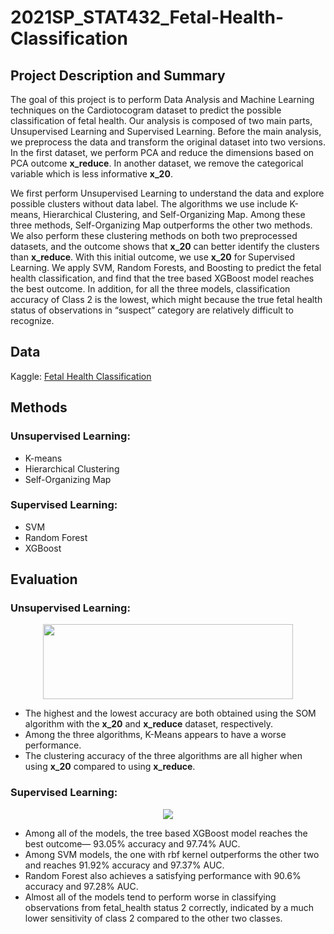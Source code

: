 # 2021SP_STAT432_Fetal-Health-Classification

## Project Description and Summary

The goal of this project is to perform Data Analysis and Machine Learning techniques on the Cardiotocogram dataset to predict the possible classification of fetal health. Our analysis is composed of two main parts, Unsupervised Learning and Supervised Learning. Before the main analysis, we preprocess the data and transform the original dataset into two versions. In the first dataset, we perform PCA and reduce the dimensions based on PCA outcome **x_reduce**. In another dataset, we remove the categorical variable which is less informative **x_20**. 

We first perform Unsupervised Learning to understand the data and explore possible clusters without data label. The algorithms we use include K-means, Hierarchical Clustering, and Self-Organizing Map. Among these three methods, Self-Organizing Map outperforms the other two methods. We also perform these clustering methods on both two preprocessed datasets, and the outcome shows that **x_20** can better identify the clusters than **x_reduce**. With this initial outcome, we use **x_20** for Supervised Learning. We apply SVM, Random Forests, and Boosting to predict the fetal health classification, and find that the tree based XGBoost model reaches the best outcome. In addition, for all the three models, classification accuracy of Class 2 is the lowest, which might because the true fetal health status of observations in “suspect” category are relatively difficult to recognize.

## Data
Kaggle: [Fetal Health Classification](https://www.kaggle.com/andrewmvd/fetal-health-classification)

## Methods

### Unsupervised Learning:
* K-means
* Hierarchical Clustering
* Self-Organizing Map

### Supervised Learning:
* SVM
* Random Forest
* XGBoost

## Evaluation

### Unsupervised Learning:

<p align="center"><img src="https://user-images.githubusercontent.com/59358509/119888906-8c9b7880-befb-11eb-914e-906fdda76530.png" width="400" height="120">

* The highest and the lowest accuracy are both obtained using the SOM algorithm with the **x_20** and **x_reduce** dataset, respectively. 
* Among the three algorithms, K-Means appears to have a worse performance. 
* The clustering accuracy of the three algorithms are all higher when using **x_20** compared to using **x_reduce**.

### Supervised Learning:

<p align="center"><img src="https://user-images.githubusercontent.com/59358509/119897798-94ace580-bf06-11eb-9fd9-e4dfa85c990b.png">

* Among all of the models, the tree based XGBoost model reaches the best outcome— 93.05% accuracy and 97.74% AUC.
* Among SVM models, the one with rbf kernel outperforms the other two and reaches 91.92% accuracy and 97.37% AUC.  
* Random Forest also achieves a satisfying performance with 90.6% accuracy and 97.28% AUC. 
* Almost all of the models tend to perform worse in classifying observations from fetal_health status 2 correctly, indicated by a much lower sensitivity of class 2 compared to the other two classes.
